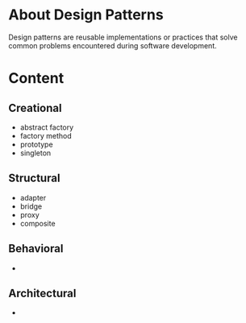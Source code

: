 # About Design Patterns

Design patterns are reusable implementations or practices that solve common problems encountered during software development. 

# Content

## Creational
* abstract factory
* factory method
* prototype
* singleton

## Structural
* adapter
* bridge
* proxy
* composite

## Behavioral
* <examples coming>

## Architectural
* <examples coming>
